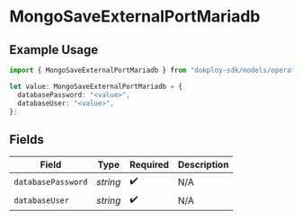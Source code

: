 # MongoSaveExternalPortMariadb

## Example Usage

```typescript
import { MongoSaveExternalPortMariadb } from "dokploy-sdk/models/operations";

let value: MongoSaveExternalPortMariadb = {
  databasePassword: "<value>",
  databaseUser: "<value>",
};
```

## Fields

| Field              | Type               | Required           | Description        |
| ------------------ | ------------------ | ------------------ | ------------------ |
| `databasePassword` | *string*           | :heavy_check_mark: | N/A                |
| `databaseUser`     | *string*           | :heavy_check_mark: | N/A                |